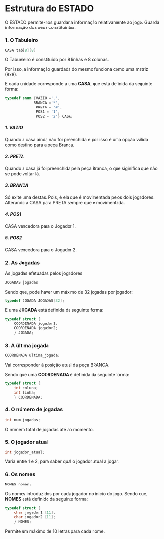 # Estrutura do ESTADO

O ESTADO permite-nos guardar a informação relativamente ao jogo. Guarda informação dos seus constituintes:

### 1. O Tabuleiro 
```c
CASA tab[8][8]
```

O Tabueleiro é constituído por 8 linhas e 8 colunas.

Por isso, a informação guardada do mesmo funciona como uma matriz (8x8).

E cada unidade corresponde a uma **CASA**, que está definida da seguinte forma:
```c
typedef enum {VAZIO ='.',
             BRANCA ='*', 
              PRETA = '#',
              POS1 = '1',
              POS2 = '2'} CASA;
```

##### 1. VAZIO
Quando a casa ainda não foi preenchida e por isso é uma opção válida como destino para a peça Branca.

##### 2. PRETA
Quando a casa já foi preenchida pela peça Branca, o que siginifica que não se pode voltar lá.

##### 3. BRANCA 
Só exite uma destas. Pois, é ela que é movimentada pelos dois jogadores. Alterando a CASA para PRETA sempre que é movimentada.
##### 4. POS1 
CASA vencedora para o Jogador 1.
##### 5. POS2 
CASA vencedora para o Jogador 2.

### 2. As Jogadas 
As jogadas efetuadas pelos jogadores
```c
JOGADAS jogadas
```
Sendo que, pode haver um máximo de 32 jogadas por jogador:
```c
typedef JOGADA JOGADAS[32];
```
E uma **JOGADA** está definida da seguinte forma:
```c
typedef struct {
    COORDENADA jogador1;
    COORDENADA jogador2;
    } JOGADA;
```
### 3. A última jogada
```c
COORDENADA ultima_jogada;
```
Vai corresponder à posição atual da peça BRANCA.

Sendo que uma **COORDENADA** é definida da seguinte forma:
```c
typedef struct {
    int coluna;
    int linha;
    } COORDENADA;
```

### 4. O número de jogadas
```c
int num_jogadas;
```
O número total de jogadas até ao momento.

### 5. O jogador atual
```c
int jogador_atual;
```
Varia entre 1 e 2, para saber qual o jogador atual a jogar.

### 6. Os nomes
```c
NOMES nomes;
```
Os nomes introduzidos por cada jogador no ínicio do jogo.
Sendo que, **NOMES** está definido da seguinte forma:
```c
typedef struct {
    char jogador1 [11];
    char jogador2 [11];
    } NOMES;
```
Permite um máximo de 10 letras para cada nome.
